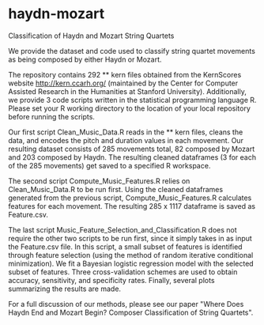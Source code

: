 # haydn-mozart
Classification of Haydn and Mozart String Quartets

We provide the dataset and code used to classify string quartet movements as being composed by either Haydn or Mozart. 

The repository contains 292 ** kern files obtained from the KernScores website http://kern.ccarh.org/ (maintained by the Center for Computer Assisted Research in the Humanities at Stanford University). Additionally, we provide 3 code scripts written in the statistical programming language R. Please set your R working directory to the location of your local repository before running the scripts.

Our first script Clean_Music_Data.R reads in the ** kern files, cleans the data, and encodes the pitch and duration values in each movement. Our resulting dataset consists of 285 movements total, 82 composed by Mozart and 203 composed by Haydn. The resulting cleaned dataframes (3 for each of the 285 movements) get saved to a specified R workspace. 

The second script Compute_Music_Features.R relies on Clean_Music_Data.R to be run first. Using the cleaned dataframes generated from the previous script, Compute_Music_Features.R calculates features for each movement. The resulting 285 x 1117 dataframe is saved as Feature.csv.

The last script Music_Feature_Selection_and_Classification.R does not require the other two scripts to be run first, since it simply takes in as input the Feature.csv file. In this script, a small subset of features is identified through feature selection (using the method of random iterative conditional minimization). We fit a Bayesian logistic regression model with the selected subset of features. Three cross-validation schemes are used to obtain accuracy, sensitivity, and specificity rates. Finally, several plots summarizing the results are made. 

For a full discussion of our methods, please see our paper "Where Does Haydn End and Mozart Begin? Composer Classification of String Quartets". 
